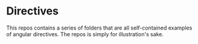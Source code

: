 # Directives

This repos contains a series of folders that are all self-contained examples of angular directives. The repos is simply for illustration's sake.
